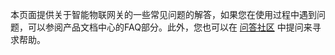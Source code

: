 本页面提供关于智能物联网关的一些常见问题的解答，如果您在使用过程中遇到问题，可以参阅产品文档中心的FAQ部分。此外，您也可以在 [问答社区](https://cloud.tencent.com/developer/ask) 中提问来寻求帮助。